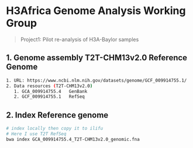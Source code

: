 # H3Africa Genome Analysis Working Group

> Project1: Pilot re-analysis of H3A-Baylor samples

## 1. Genome assembly T2T-CHM13v2.0 Reference Genome

```bash
1. URL: https://www.ncbi.nlm.nih.gov/datasets/genome/GCF_009914755.1/
2. Data resources (T2T-CHM13v2.0)
   1. GCA_009914755.4	GenBank
   2. GCF_009914755.1	RefSeq
```

## 2. Index Reference genome

```bash
# index locally then copy it to ilifu
# Here I use T2T RefSeq
bwa index GCA_009914755.4_T2T-CHM13v2.0_genomic.fna
```

